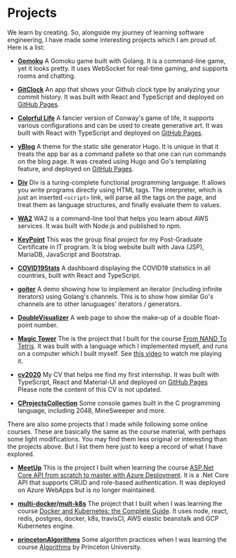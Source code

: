 # Projects

We learn by creating. So, alongside my journey of learning software engineering, I have made some interesting projects which I am proud of. Here is a list:

- **[Gomoku](https://github.com/CoderYihaoWang/gomoku)** A Gomoku game built with Golang. It is a command-line game, yet it looks pretty. It uses WebSocket for real-time gaming, and supports rooms and chatting.

- **[GitClock](https://github.com/CoderYihaoWang/gitclock)** An app that shows your Github clock type by analyzing your commit history. It was built with React and TypeScript and deployed on [GitHub Pages](https://coderyihaowang.github.io/gitclock/).

- **[Colorful Life](https://github.com/CoderYihaoWang/colorfullife)** A fancier version of Conway's game of life, it supports various configurations and can be used to create generative art. It was built with React with TypeScript and deployed on [GitHub Pages](https://coderyihaowang.github.io/ColorfulLife/).

- **[yBlog](https://github.com/CoderYihaoWang/yblog)** A theme for the static site generator Hugo. It is unique in that it treats the app bar as a command pallete so that one can run commands on the blog page. It was created using Hugo and Go's templating feature, and deployed on [GitHub Pages](https://coderyihaowang.github.io/yBlog/).

- **[Div](https://github.com/CoderYihaoWang/div)** Div is a turing-complete functional programming language. It allows you write programs directly using HTML tags. The interpreter, which is just an inserted `<script>` link, will parse all the tags on the page, and treat them as language structures, and finally evaluate them to values.

- **[WA2](https://github.com/CoderYihaoWang/wa2)** WA2 is a command-line tool that helps you learn about AWS services. It was built with Node.js and published to npm.

- **[KeyPoint](https://github.com/CoderYihaoWang/keypoint)** This was the group final project for my Post-Graduate Certificate in IT program. It is blog website built with Java (JSP), MariaDB, JavaScript and Bootstrap.

- **[COVID19Stats](https://github.com/CoderYihaoWang/covid19stats)** A dashboard displaying the COVID19 statistics in all countries, built with React and TypeScript.

- **[goiter](https://github.com/CoderYihaoWang/goiter)** A demo showing how to implement an iterator (including infinite iterators) using Golang's channels. This is to show how similar Go's channels are to other lanuguages' iterators / generators.

- **[DoubleVisualizer](https://github.com/CoderYihaoWang/doublevisualizer)** A web page to show the make-up of a double float-point number.

- **[Magic Tower](https://github.com/CoderYihaoWang/Nand2Tetris/tree/master/project9)** The is the project that I built for the course [From NAND To Tetris](https://www.nand2tetris.org/). It was built with a language which I implemented myself, and runs on a computer which I built myself. See [this video](https://youtu.be/03VlOt-UVdA) to watch me playing it.

- **[cv2020](https://github.com/CoderYihaoWang/cv2020)** My CV that helps me find my first internship. It was built with TypeScript, React and Material-UI and deployed on [GitHub Pages](https://coderyihaowang.github.io/cv2020/) Please note the content of this CV is not updated.

- **[CProjectsCollection](https://github.com/CoderYihaoWang/cprojectscollection)** Some console games built in the C programming language, including 2048, MineSweeper and more.

There are also some projects that I made while following some online courses. These are basically the same as the course material, with perhaps some light modifications. You may find them less original or interesting than the projects above. But I list them here just to keep a record of what I have explored.

- **[MeetUp](https://github.com/CoderYihaoWang/meetup)** This is the project I built when learning the course [ASP.Net Core API from scratch to master with Azure Deployment](https://www.udemy.com/course/asp-net-core-api-from-scratch-to-master-with-azure-deployment/). It is a .Net Core API that supports CRUD and role-based authentication. It was deployed on Azure WebApps but is no longer maintained.

- **[multi-docker](https://github.com/CoderYihaoWang/multi-docker)/[mult-k8s](https://github.com/CoderYihaoWang/multi-k8s)** The project that I built when I was learning the course [Docker and Kubernetes: the Complete Guide](https://www.udemy.com/course/docker-and-kubernetes-the-complete-guide/). It uses node, react, redis, postgres, docker, k8s, travisCI, AWS elastic beanstalk and GCP Kubernetes engine.

- **[princetonAlgorithms](https://github.com/CoderYihaoWang/princetonAlgorithms)** Some algorithm practices when I was learning the course [Algorithms](https://algs4.cs.princeton.edu/home/) by Princeton University.